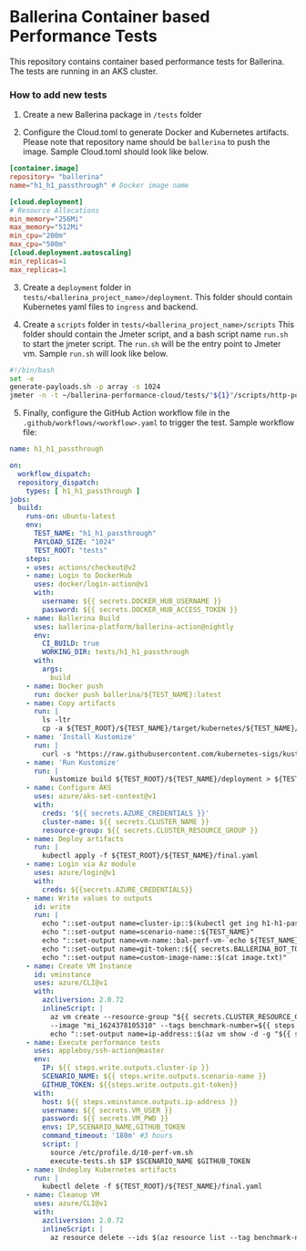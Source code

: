 # Ballerina Container based Performance Tests

This repository contains container based performance tests for Ballerina. The tests are running in an AKS cluster.

### How to add new tests
1. Create a new Ballerina package in `/tests` folder
   
2. Configure the Cloud.toml to generate Docker and Kubernetes artifacts. 
   Please note that repository name should be `ballerina` to push the image. Sample Cloud.toml should look like below. 
```toml
[container.image]
repository= "ballerina"
name="h1_h1_passthrough" # Docker image name

[cloud.deployment] 
# Resource Allocations
min_memory="256Mi" 
max_memory="512Mi"
min_cpu="200m"
max_cpu="500m"
[cloud.deployment.autoscaling]
min_replicas=1
max_replicas=1
```
3. Create a `deployment` folder in `tests/<ballerina_project_name>/deployment`.
   This folder should contain Kubernetes yaml files to `ingress` and backend.
   
4. Create a `scripts` folder in `tests/<ballerina_project_name>/scripts`
   This folder should contain the Jmeter script, and a bash script name `run.sh` to start the jmeter script.
   The `run.sh` will be the entry point to Jmeter vm. Sample `run.sh` will look like below.
```bash
#!/bin/bash 
set -e
generate-payloads.sh -p array -s 1024
jmeter -n -t ~/ballerina-performance-cloud/tests/"${1}"/scripts/http-post-request.jmx -l ~/ballerina-performance-cloud/tests/"${1}"/results/original.jtl -Jusers=60 -Jduration=300 -Jhost=bal.perf.test -Jport=443 -Jprotocol=https -Jpath=passthrough -Jresponse_size=1024 -Jpayload="$(pwd)"'/1024B.json'
```

5. Finally, configure the GitHub Action workflow file in the `.github/workflows/<workflow>.yaml` to trigger the test.
    Sample workflow file:
```yaml
name: h1_h1_passthrough

on:
  workflow_dispatch:
  repository_dispatch:
    types: [ h1_h1_passthrough ]
jobs:
  build:
    runs-on: ubuntu-latest
    env:
      TEST_NAME: "h1_h1_passthrough"
      PAYLOAD_SIZE: "1024"
      TEST_ROOT: "tests"
    steps:
    - uses: actions/checkout@v2
    - name: Login to DockerHub
      uses: docker/login-action@v1
      with:
        username: ${{ secrets.DOCKER_HUB_USERNAME }}
        password: ${{ secrets.DOCKER_HUB_ACCESS_TOKEN }}
    - name: Ballerina Build
      uses: ballerina-platform/ballerina-action@nightly
      env:
        CI_BUILD: true
        WORKING_DIR: tests/h1_h1_passthrough
      with:
        args:
          build
    - name: Docker push
      run: docker push ballerina/${TEST_NAME}:latest
    - name: Copy artifacts
      run: |
        ls -ltr
        cp -a ${TEST_ROOT}/${TEST_NAME}/target/kubernetes/${TEST_NAME}/. ${TEST_ROOT}/${TEST_NAME}/deployment/
    - name: 'Install Kustomize'
      run: |
        curl -s "https://raw.githubusercontent.com/kubernetes-sigs/kustomize/master/hack/install_kustomize.sh"  | bash
    - name: 'Run Kustomize'
      run: |
          kustomize build ${TEST_ROOT}/${TEST_NAME}/deployment > ${TEST_ROOT}/${TEST_NAME}/final.yaml
    - name: Configure AKS
      uses: azure/aks-set-context@v1
      with:
        creds: '${{ secrets.AZURE_CREDENTIALS }}'
        cluster-name: ${{ secrets.CLUSTER_NAME }}
        resource-group: ${{ secrets.CLUSTER_RESOURCE_GROUP }}
    - name: Deploy artifacts
      run: |
        kubectl apply -f ${TEST_ROOT}/${TEST_NAME}/final.yaml
    - name: Login via Az module
      uses: azure/login@v1
      with:
        creds: ${{secrets.AZURE_CREDENTIALS}}
    - name: Write values to outputs
      id: write
      run: |
        echo "::set-output name=cluster-ip::$(kubectl get ing h1-h1-passthrough -o "jsonpath={.status.loadBalancer.ingress[0].ip}")"
        echo "::set-output name=scenario-name::${TEST_NAME}"
        echo "::set-output name=vm-name::bal-perf-vm-`echo ${TEST_NAME} | tr '_' '-'`-${{ GITHUB.RUN_NUMBER }}"
        echo "::set-output name=git-token::${{ secrets.BALLERINA_BOT_TOKEN }}"
        echo "::set-output name=custom-image-name::$(cat image.txt)"
    - name: Create VM Instance
      id: vminstance
      uses: azure/CLI@v1
      with:
        azcliversion: 2.0.72
        inlineScript: |
          az vm create --resource-group "${{ secrets.CLUSTER_RESOURCE_GROUP }}"  --name "${{ steps.write.outputs.vm-name }}"  --admin-username "${{ secrets.VM_USER }}" --admin-password "${{ secrets.VM_PWD }}" --location  eastus \
          --image "mi_1624378105310" --tags benchmark-number=${{ steps.write.outputs.vm-name }}
          echo "::set-output name=ip-address::$(az vm show -d -g "${{ secrets.CLUSTER_RESOURCE_GROUP }}" -n "${{ steps.write.outputs.vm-name }}" --query publicIps -o tsv)"
    - name: Execute performance tests
      uses: appleboy/ssh-action@master
      env: 
        IP: ${{ steps.write.outputs.cluster-ip }}
        SCENARIO_NAME: ${{ steps.write.outputs.scenario-name }}
        GITHUB_TOKEN: ${{steps.write.outputs.git-token}}
      with:
        host: ${{ steps.vminstance.outputs.ip-address }}
        username: ${{ secrets.VM_USER }}
        password: ${{ secrets.VM_PWD }}
        envs: IP,SCENARIO_NAME,GITHUB_TOKEN
        command_timeout: '180m' #3 hours
        script: |
          source /etc/profile.d/10-perf-vm.sh
          execute-tests.sh $IP $SCENARIO_NAME $GITHUB_TOKEN
    - name: Undeploy Kubernetes artifacts
      run: |
        kubectl delete -f ${TEST_ROOT}/${TEST_NAME}/final.yaml
    - name: Cleanup VM
      uses: azure/CLI@v1
      with:
        azcliversion: 2.0.72
        inlineScript: |
          az resource delete --ids $(az resource list --tag benchmark-number=${{ steps.write.outputs.vm-name }} -otable --query "[].id" -otsv)

``` 

